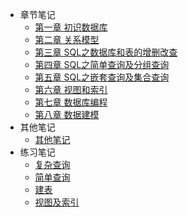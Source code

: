 <!-- sidebar.md -->

- 章节笔记
  - [第一章 初识数据库](/Notes/Database/C1)
  - [第二章 关系模型](/Notes/Database/C2)
  - [第三章 SQL之数据库和表的增删改查](/Notes/Database/C3)
  - [第四章 SQL之简单查询及分组查询](/Notes/Database/C4)
  - [第五章 SQL之嵌套查询及集合查询](/Notes/Database/C5)
  - [第六章 视图和索引](/Notes/Database/C6)
  - [第七章 数据库编程](/Notes/Database/C7)
  - [第八章 数据建模](/Notes/Database/C8)
- 其他笔记
  - [其他笔记](/Notes/Database/O1)
- 练习笔记
  - [复杂查询](/Notes/Database/P1)
  - [简单查询](/Notes/Database/P2)
  - [建表](/Notes/Database/P3)
  - [视图及索引](/Notes/Database/P4)
